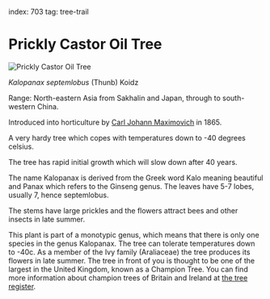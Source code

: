 index: 703
tag: tree-trail

# Prickly Castor Oil Tree

![Prickly Castor Oil Tree](prickly-castor-oil.jpg)

<p class="species-info"><em>Kalopanax septemlobus</em> (Thunb) Koidz</p>

Range: North-eastern Asia from Sakhalin and Japan, through to south-western China.

Introduced into horticulture by [Carl Johann Maximovich](/wiki/Karl_Maximovich) in 1865.

A very hardy tree which copes with temperatures down to -40 degrees celsius.

The tree has rapid initial growth which will slow down after 40 years.

The name Kalopanax is derived from the Greek word Kalo meaning beautiful and Panax
which refers to the Ginseng genus. The leaves have 5-7 lobes, usually 7, hence septemlobus.

The stems have large prickles and the flowers attract bees and other insects in late summer.

This plant is part of a monotypic genus, which means that there is only one species in the
genus Kalopanax. The tree can tolerate temperatures down to -40c. As a member of the Ivy family
(Araliaceae) the tree produces its flowers in late summer. The tree in front of you is thought to be
one of the largest in the United Kingdom, known as a Champion Tree. You can find more information about
champion trees of Britain and Ireland at [the tree register](http://www.treeregister.org/champion-trees.shtm).
